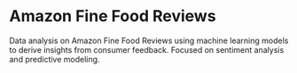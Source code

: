 # Amazon Fine Food Reviews
 Data analysis on Amazon Fine Food Reviews using machine learning models to derive insights from consumer feedback. Focused on sentiment analysis and predictive modeling.
